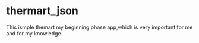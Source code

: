 # thermart_json
This ismple themart my beginning phase app,which is very important for me and for my knowledge.
